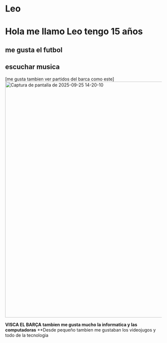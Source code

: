 # Leo
# Hola me llamo Leo tengo 15 años 
## me gusta el futbol 
## escuchar musica 
[me gusta tambien ver partidos del barca como este]<img width="604" height="756" alt="Captura de pantalla de 2025-09-25 14-20-10" src="https://github.com/user-attachments/assets/7aea22df-2851-4a4e-bca3-6bdc93903c9d" />

**VISCA EL BARÇA**
**tambien me gusta mucho la informatica y las computadoras**
**Desde pequeño tambien me gustaban los videojugos y todo de la tecnologia
